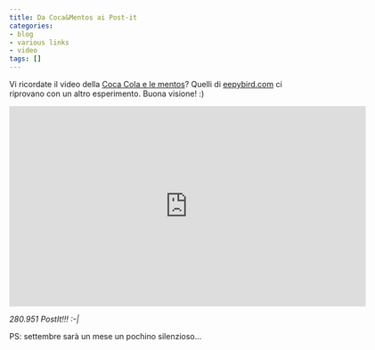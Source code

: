 ```yaml
---
title: Da Coca&Mentos ai Post-it
categories:
- blog
- various links
- video
tags: []
---
```

Vi ricordate il video della [Coca Cola e le
mentos](http://it.youtube.com/watch?v=hKoB0MHVBvM
"http://it.youtube.com/watch?v=hKoB0MHVBvM" )? Quelli di
[eepybird.com](http://eepybird.com/ "http://eepybird.com/" ) ci riprovano con
un altro esperimento. Buona visione! :)

<iframe src="https://player.vimeo.com/video/1712600" width="640" height="360" frameborder="0" webkitallowfullscreen mozallowfullscreen allowfullscreen></iframe>

_280.951 PostIt!!! :-|_

PS: settembre sarà un mese un pochino silenzioso...


